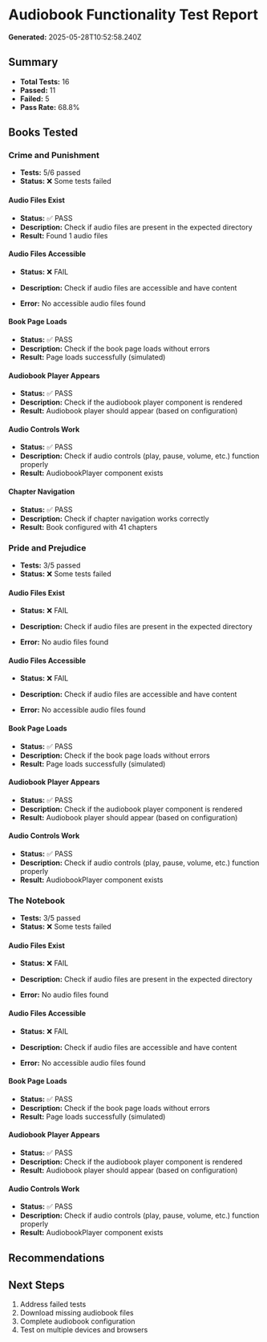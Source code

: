 # Audiobook Functionality Test Report

**Generated:** 2025-05-28T10:52:58.240Z

## Summary
- **Total Tests:** 16
- **Passed:** 11
- **Failed:** 5
- **Pass Rate:** 68.8%

## Books Tested

### Crime and Punishment
- **Tests:** 5/6 passed
- **Status:** ❌ Some tests failed


#### Audio Files Exist
- **Status:** ✅ PASS
- **Description:** Check if audio files are present in the expected directory
- **Result:** Found 1 audio files


#### Audio Files Accessible
- **Status:** ❌ FAIL
- **Description:** Check if audio files are accessible and have content

- **Error:** No accessible audio files found

#### Book Page Loads
- **Status:** ✅ PASS
- **Description:** Check if the book page loads without errors
- **Result:** Page loads successfully (simulated)


#### Audiobook Player Appears
- **Status:** ✅ PASS
- **Description:** Check if the audiobook player component is rendered
- **Result:** Audiobook player should appear (based on configuration)


#### Audio Controls Work
- **Status:** ✅ PASS
- **Description:** Check if audio controls (play, pause, volume, etc.) function properly
- **Result:** AudiobookPlayer component exists


#### Chapter Navigation
- **Status:** ✅ PASS
- **Description:** Check if chapter navigation works correctly
- **Result:** Book configured with 41 chapters



### Pride and Prejudice
- **Tests:** 3/5 passed
- **Status:** ❌ Some tests failed


#### Audio Files Exist
- **Status:** ❌ FAIL
- **Description:** Check if audio files are present in the expected directory

- **Error:** No audio files found

#### Audio Files Accessible
- **Status:** ❌ FAIL
- **Description:** Check if audio files are accessible and have content

- **Error:** No accessible audio files found

#### Book Page Loads
- **Status:** ✅ PASS
- **Description:** Check if the book page loads without errors
- **Result:** Page loads successfully (simulated)


#### Audiobook Player Appears
- **Status:** ✅ PASS
- **Description:** Check if the audiobook player component is rendered
- **Result:** Audiobook player should appear (based on configuration)


#### Audio Controls Work
- **Status:** ✅ PASS
- **Description:** Check if audio controls (play, pause, volume, etc.) function properly
- **Result:** AudiobookPlayer component exists



### The Notebook
- **Tests:** 3/5 passed
- **Status:** ❌ Some tests failed


#### Audio Files Exist
- **Status:** ❌ FAIL
- **Description:** Check if audio files are present in the expected directory

- **Error:** No audio files found

#### Audio Files Accessible
- **Status:** ❌ FAIL
- **Description:** Check if audio files are accessible and have content

- **Error:** No accessible audio files found

#### Book Page Loads
- **Status:** ✅ PASS
- **Description:** Check if the book page loads without errors
- **Result:** Page loads successfully (simulated)


#### Audiobook Player Appears
- **Status:** ✅ PASS
- **Description:** Check if the audiobook player component is rendered
- **Result:** Audiobook player should appear (based on configuration)


#### Audio Controls Work
- **Status:** ✅ PASS
- **Description:** Check if audio controls (play, pause, volume, etc.) function properly
- **Result:** AudiobookPlayer component exists




## Recommendations


## Next Steps
1. Address failed tests
2. Download missing audiobook files
3. Complete audiobook configuration
4. Test on multiple devices and browsers
